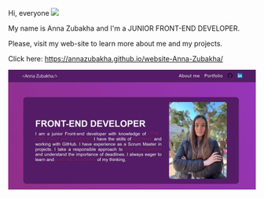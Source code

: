 Hi, everyone
<img src="https://media.giphy.com/media/hvRJCLFzcasrR4ia7z/giphy.gif" width="30px"/>

My name is Anna Zubakha and I'm a JUNIOR FRONT-END DEVELOPER.

Please, visit my web-site to learn more about me and my projects.

Click here: https://annazubakha.github.io/website-Anna-Zubakha/

<img src="src/assets/images/site_foto.png" alt="Anna's site foto">
